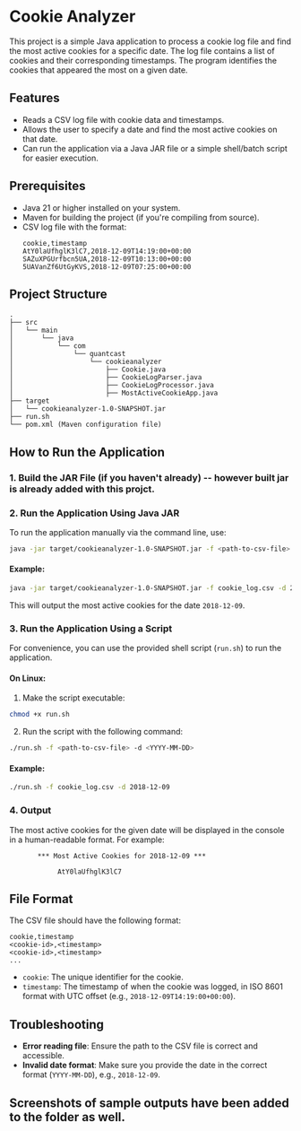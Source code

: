 # Cookie Analyzer

This project is a simple Java application to process a cookie log file and find the most active cookies for a specific date. The log file contains a list of cookies and their corresponding timestamps. The program identifies the cookies that appeared the most on a given date.

## Features

- Reads a CSV log file with cookie data and timestamps.
- Allows the user to specify a date and find the most active cookies on that date.
- Can run the application via a Java JAR file or a simple shell/batch script for easier execution.

## Prerequisites

- Java 21 or higher installed on your system.
- Maven for building the project (if you're compiling from source).
- CSV log file with the format:
  ```
  cookie,timestamp
  AtY0laUfhglK3lC7,2018-12-09T14:19:00+00:00
  SAZuXPGUrfbcn5UA,2018-12-09T10:13:00+00:00
  5UAVanZf6UtGyKVS,2018-12-09T07:25:00+00:00
  ```

## Project Structure

```
.
├── src
│   └── main
│       └── java
│           └── com
│               └── quantcast
│                   └── cookieanalyzer
│                       ├── Cookie.java
│                       ├── CookieLogParser.java
│                       ├── CookieLogProcessor.java
│                       ├── MostActiveCookieApp.java
├── target
│   └── cookieanalyzer-1.0-SNAPSHOT.jar
├── run.sh 
└── pom.xml (Maven configuration file)
```

## How to Run the Application

### **1. Build the JAR File (if you haven't already)** -- however built jar is already added with this projct.

### **2. Run the Application Using Java JAR**

To run the application manually via the command line, use:

```bash
java -jar target/cookieanalyzer-1.0-SNAPSHOT.jar -f <path-to-csv-file> -d <YYYY-MM-DD>
```

#### Example:

```bash
java -jar target/cookieanalyzer-1.0-SNAPSHOT.jar -f cookie_log.csv -d 2018-12-09
```

This will output the most active cookies for the date `2018-12-09`.

### **3. Run the Application Using a Script**

For convenience, you can use the provided shell script (`run.sh`) to run the application.

#### **On Linux**:

1. Make the script executable:

```bash
chmod +x run.sh
```

2. Run the script with the following command:

```bash
./run.sh -f <path-to-csv-file> -d <YYYY-MM-DD>
```

#### Example:

```bash
./run.sh -f cookie_log.csv -d 2018-12-09
```
### **4. Output**

The most active cookies for the given date will be displayed in the console in a human-readable format. For example:

```
       *** Most Active Cookies for 2018-12-09 ***
       
            AtY0laUfhglK3lC7
```

## File Format

The CSV file should have the following format:

```
cookie,timestamp
<cookie-id>,<timestamp>
<cookie-id>,<timestamp>
...
```

- `cookie`: The unique identifier for the cookie.
- `timestamp`: The timestamp of when the cookie was logged, in ISO 8601 format with UTC offset (e.g., `2018-12-09T14:19:00+00:00`).

## Troubleshooting

- **Error reading file**: Ensure the path to the CSV file is correct and accessible.
- **Invalid date format**: Make sure you provide the date in the correct format (`YYYY-MM-DD`), e.g., `2018-12-09`.


## Screenshots of sample outputs have been added to the folder as well.